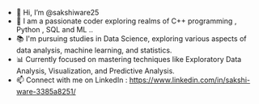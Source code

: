 - 👋 Hi, I’m @sakshiware25
- 👀 I am a passionate coder exploring realms of  C++ programming , Python , SQL and ML ..
- 📚 I'm pursuing studies in Data Science, exploring various aspects of data analysis, machine learning, and statistics. 
- 📊 Currently focused on mastering techniques like Exploratory Data Analysis, Visualization, and Predictive Analysis.
- 📫 Connect with me on  LinkedIn : https://www.linkedin.com/in/sakshi-ware-3385a8251/

<!---
sakshiware25/sakshiware25 is a ✨ special ✨ repository because its `README.md` (this file) appears on your GitHub profile.
You can click the Preview link to take a look at your changes.
--->
